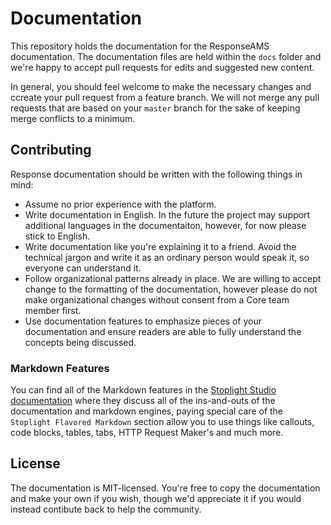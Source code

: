 # Documentation

This repository holds the documentation for the ResponseAMS documentation. The documentation
files are held within the `docs` folder and we're happy to accept pull requests for edits and
suggested new content.

In general, you should feel welcome to make the necessary changes and ccreate your pull request
from a feature branch. We will not merge any pull requests that are based on your `master` branch
for the sake of keeping merge conflicts to a minimum.

## Contributing

Response documentation should be written with the following things in mind:

- Assume no prior experience with the platform.
- Write documentation in English. In the future the project may support additional languages in the documentaiton,
  however, for now please stick to English.
- Write documentation like you're explaining it to a friend. Avoid the technical jargon and write it as an ordinary person
  would speak it, so everyone can understand it.
- Follow organizational patterns already in place. We are willing to accept change to the formatting of the documentation,
  however please do not make organizational changes without consent from a Core team member first.
- Use documentation features to emphasize pieces of your documentation and ensure readers are able to fully understand the
  concepts being discussed.

### Markdown Features

You can find all of the Markdown features in the [Stoplight Studio documentation](https://meta.stoplight.io/docs/studio/docs/Documentation/01-getting-started.md)
where they discuss all of the ins-and-outs of the documentation and markdown engines, paying special care of the
`Stoplight Flavored Markdown` section allow you to use things like callouts, code blocks, tables, tabs, HTTP Request Maker's
and much more.

## License

The documentation is MIT-licensed. You're free to copy the documentation and make your own if you wish, though we'd appreciate
it if you would instead contibute back to help the community.
